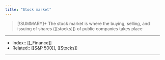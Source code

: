 ```yaml
---
title: "Stock market" 
---
```

> [!SUMMARY]+
> The stock market is where the buying, selling, and issuing of shares ([[stocks]]) of public companies takes place

---
- Index:: [[_Finance]] 
- Related:: [[S&P 500]], [[Stocks]]
---